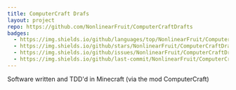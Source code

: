 ```yaml
---
title: ComputerCraft Drafs
layout: project
repo: https://github.com/NonlinearFruit/ComputerCraftDrafts
badges:
  - https://img.shields.io/github/languages/top/NonlinearFruit/ComputerCraftDrafts
  - https://img.shields.io/github/stars/NonlinearFruit/ComputerCraftDrafts
  - https://img.shields.io/github/issues/NonlinearFruit/ComputerCraftDrafts
  - https://img.shields.io/github/last-commit/NonlinearFruit/ComputerCraftDrafts
---
```


Software written and TDD'd in Minecraft (via the mod ComputerCraft)
